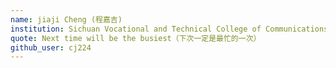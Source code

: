 ```yaml
---
name: jiaji Cheng (程嘉吉)
institution: Sichuan Vocational and Technical College of Communications（四川交通职业技术学院）
quote: Next time will be the busiest（下次一定是最忙的一次）
github_user: cj224
---
```


